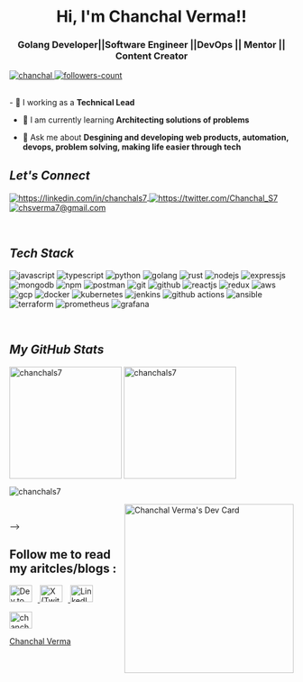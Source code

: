 <h1 align="center">Hi, I'm Chanchal Verma!! </h1>
<h3 align="center">Golang Developer||Software Engineer ||DevOps || Mentor || Content Creator </h3>


<!----------------------------------- Profile View Section ------------------------------------->

<p align="left">
    <a href="https://github.com/ChanchalS7">
        <img src="https://komarev.com/ghpvc/?username=ChanchalS7&label=Profile%20views&color=0e75b6&style=flat" alt="chanchal" />
    </a>
    <a href="https://github.com/ChanchalS7?tab=followers">
        <img src="https://img.shields.io/github/followers/ChanchalS7?label=Followers&style=social" alt="followers-count">
    </a>
</p>
<br>
- 🌱 I working as a <b> Technical Lead</b>


- 📝 I am currently learning <b>**Architecting solutions of problems**</b>

- 💬 Ask me about **Desgining and developing web products, automation, devops, problem solving, making life easier through tech**

<!-- - 📫 How to reach me **chanchal9.dev@gmail.com** -->


<!----------------------------------- Social Media Links Section ------------------------------------>

<h2><i>Let's Connect</i></h2>
<p align="left">
    <a href="https://linkedin.com/in/chanchals7">
        <img align="center" src="https://img.shields.io/badge/LinkedIn-0077B5?style=for-the-badge&logo=linkedin&logoColor=white" alt="https://linkedin.com/in/chanchals7" />
    </a>
    <a href="https://twitter.com/Chanchal_S7">
        <img align="center" src="https://img.shields.io/badge/Twitter-1DA1F2?style=for-the-badge&logo=twitter&logoColor=white" alt="https://twitter.com/Chanchal_S7" />
    </a>
    <a title="chanchal9.dev@gmail.com" href="mailto:chanchal9.dev@gmail.com">
        <img align="center" src="https://img.shields.io/badge/Gmail-D14836?style=for-the-badge&logo=gmail&logoColor=white" alt="chsverma7@gmail.com" />
    </a>
</p>
<br>

<h2><i>Tech Stack</i></h2>

<p>
    <img src="https://img.shields.io/badge/JavaScript-323330?style=for-the-badge&logo=javascript&logoColor=F7DF1E" alt="javascript" />
<img src="https://img.shields.io/badge/TypeScript-3178C6?style=for-the-badge&logo=typescript&logoColor=white" alt="typescript" />
   <img src="https://img.shields.io/badge/Python-3776AB?style=for-the-badge&logo=python&logoColor=white" alt="python" />
 <img src="https://img.shields.io/badge/Go-00ADD8?style=for-the-badge&logo=go&logoColor=white" alt="golang" />
<img src="https://img.shields.io/badge/Rust-000000?style=for-the-badge&logo=rust&logoColor=white" alt="rust" />
    <img src="https://img.shields.io/badge/Node.js-339933?style=for-the-badge&logo=nodedotjs&logoColor=white" alt="nodejs" />
    <img src="https://img.shields.io/badge/Express.js-000000?style=for-the-badge&logo=express&logoColor=white" alt="expressjs" />
    <img src="https://img.shields.io/badge/MongoDB-4EA94B?style=for-the-badge&logo=mongodb&logoColor=white" alt="mongodb" />
    <img src="https://img.shields.io/badge/npm-CB3837?style=for-the-badge&logo=npm&logoColor=white" alt="npm" />
    <img src="https://img.shields.io/badge/Postman-FF6C37?style=for-the-badge&logo=Postman&logoColor=white" alt="postman" />
    <img src="https://img.shields.io/badge/Git-f44d27?style=for-the-badge&logo=git&logoColor=white" alt="git" />
    <img src="https://img.shields.io/badge/GitHub-100000?style=for-the-badge&logo=github&logoColor=white" alt="github" />
    <img src="https://img.shields.io/badge/React-20232A?style=for-the-badge&logo=react&logoColor=61DAFB" alt="reactjs" />
    <img src="https://img.shields.io/badge/Redux-593D88?style=for-the-badge&logo=redux&logoColor=white" alt="redux" /> 
    <img src="https://img.shields.io/badge/AWS-232F3E?style=for-the-badge&logo=amazonaws&logoColor=white" alt="aws" />
<img src="https://img.shields.io/badge/GCP-4285F4?style=for-the-badge&logo=googlecloud&logoColor=white" alt="gcp" />
<img src="https://img.shields.io/badge/Docker-2496ED?style=for-the-badge&logo=docker&logoColor=white" alt="docker" />
<img src="https://img.shields.io/badge/Kubernetes-326CE5?style=for-the-badge&logo=kubernetes&logoColor=white" alt="kubernetes" />
<img src="https://img.shields.io/badge/Jenkins-D24939?style=for-the-badge&logo=jenkins&logoColor=white" alt="jenkins" />
<img src="https://img.shields.io/badge/GitHub%20Actions-2088FF?style=for-the-badge&logo=githubactions&logoColor=white" alt="github actions" />
<img src="https://img.shields.io/badge/Ansible-EE0000?style=for-the-badge&logo=ansible&logoColor=white" alt="ansible" />
<img src="https://img.shields.io/badge/Terraform-7B42BC?style=for-the-badge&logo=terraform&logoColor=white" alt="terraform" />
<img src="https://img.shields.io/badge/Prometheus-E6522C?style=for-the-badge&logo=prometheus&logoColor=white" alt="prometheus" />
<img src="https://img.shields.io/badge/Grafana-F46800?style=for-the-badge&logo=grafana&logoColor=white" alt="grafana" />
</p>
<br>
<!----------------------------------- GitHub Stats Section ------------------------------------>

<h2><i>My GitHub Stats</i></h2>
<p>
    <img align="center" src="https://github-readme-stats.vercel.app/api?username=chanchals7&show_icons=true&locale=en&theme=dark" alt="chanchals7" height="199"/>
    <img align="center" src="https://github-readme-stats.vercel.app/api/top-langs?username=chanchals7&show_icons=true&include_all_commits=true&count_private=true&hide=issues,contribs&border_radius=0&locale=en&theme=dark"" alt="chanchals7" height="199" />
 </p>

<p><img align="center" src="https://github-readme-streak-stats.herokuapp.com/?user=chanchals7&show_icons=true&locale=en&theme=dark"  alt="chanchals7" /></p>
<a href="https://app.daily.dev/ChanchalS7">
     <img align="right" src="https://api.daily.dev/devcards/1da3be048a654cb4bcaeac08740dfacd.png?r=kkq" width="300" alt="Chanchal Verma's Dev Card"/>
       </a>                                                                                                                                 
<br>
<!-- <h2><i><b>Here are some 🦜 parrots:</b><i></h2>

<div>
<!--     <img src="https://cultofthepartyparrot.com/parrots/hd/githubparrot.gif" width="30" height="30"/>
    <img src="https://cultofthepartyparrot.com/flags/hd/indiaparrot.gif" width="30" height="30"/>
    <img src="https://cultofthepartyparrot.com/parrots/asyncparrot.gif" width="36" height="30"/>
    <img src="https://cultofthepartyparrot.com/parrots/exceptionallyfastparrot.gif" width="30" height="30"/>
    <img src="https://cultofthepartyparrot.com/parrots/hd/60fpsparrot.gif" width="30" height="30"/>
    <img src="https://cultofthepartyparrot.com/parrots/hd/jumpingparrot.gif" width="30" height="30"/>
    <img src="https://cultofthepartyparrot.com/parrots/hd/opensourceparrot.gif" width="30" height="30"/>
    <img src="https://cultofthepartyparrot.com/parrots/hd/dealwithitnowparrot.gif" width="30" height="30"/>
    <img src="https://cultofthepartyparrot.com/parrots/hd/hypnoparrotlight.gif" width="30" height="30"/>
    <img src="https://cultofthepartyparrot.com/parrots/databaseparrot.gif" width="30" height="30"/>
    <img src="https://cultofthepartyparrot.com/parrots/fixparrot.gif" width="36" height="30"/>
    <img src="https://cultofthepartyparrot.com/parrots/hd/laptop_parrot.gif" width="30" height="30"/> 
    <img src="https://cultofthepartyparrot.com/parrots/hd/spinningparrot.gif" width="30" height="30"/>
    <img src="https://cultofthepartyparrot.com/parrots/hd/levitationparrot.gif" width="30" height="30"/>
    <img src="https://cultofthepartyparrot.com/parrots/hd/meldparrot.gif" width="30" height="30"/>
    <img src="https://cultofthepartyparrot.com/parrots/slomoparrot.gif" width="30" height="30"/>
    <img src="https://cultofthepartyparrot.com/parrots/hd/moonwalkingparrot.gif" width="30" height="30"/>
    <img src="https://cultofthepartyparrot.com/parrots/hd/stableparrot.gif" width="30" height="30"/>
    <img src="https://cultofthepartyparrot.com/parrots/hd/scienceparrot.gif" width="30" height="30"/>
    <img src="https://cultofthepartyparrot.com/parrots/hd/pirateparrot.gif" width="30" height="30"/>
    <img src="https://cultofthepartyparrot.com/parrots/hd/footballparrot.gif" width="30" height="30"/>
    <img src="https://cultofthepartyparrot.com/parrots/hd/illuminatiparrot.gif" width="30" height="30"/>
    <img src="https://cultofthepartyparrot.com/parrots/hd/hypnoparrotdark.gif" width="30" height="30"/>
    <img src="https://cultofthepartyparrot.com/parrots/hd/mustacheparrot.gif" width="30" height="30"/> -->
<!--     <br> -->
    <p align="left"> -->
    <h2><b>Follow me to read my aritcles/blogs : </b></h2>
<!-- Dev.to -->
<a href="https://dev.to/chanchals7" target="_blank">
  <img src="https://raw.githubusercontent.com/rahuldkjain/github-profile-readme-generator/master/src/images/icons/Social/devto.svg" alt="Dev.to" height="30" width="40" style="margin-right:10px;" />
</a>

<!-- X (Twitter) -->
<a href="https://x.com/chanchal_S7" target="_blank">
  <img src="https://raw.githubusercontent.com/rahuldkjain/github-profile-readme-generator/master/src/images/icons/Social/twitter.svg" alt="X (Twitter)" height="30" width="40" style="margin-right:10px;" />
</a>

<!-- LinkedIn -->
<a href="https://linkedin.com/in/chanchals7" target="_blank">
  <img src="https://raw.githubusercontent.com/rahuldkjain/github-profile-readme-generator/master/src/images/icons/Social/linked-in-alt.svg" alt="LinkedIn" height="30" width="40" style="margin-right:10px;" />
</a>

<a href="https://linkedin.com/in/chanchals7" target="blank"><img align="center" src="https://raw.githubusercontent.com/rahuldkjain/github-profile-readme-generator/master/src/images/icons/Social/linked-in-alt.svg" alt="chanchals7" height="30" width="40" /></a>
</p>
                                                                                                                                        <div class="badge-base LI-profile-badge" data-locale="en_US" data-size="medium" data-theme="dark" data-type="VERTICAL" data-vanity="chanchals7" data-version="v1"><a class="badge-base__link LI-simple-link" href="https://in.linkedin.com/in/chanchals7?trk=profile-badge">Chanchal Verma</a></div>
              
</div>
